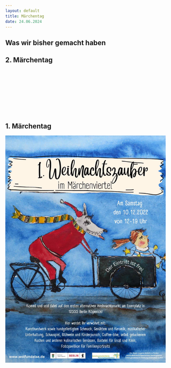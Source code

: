```yaml
---
layout: default
title: Märchentag
date: 24.06.2024
---
```


## Was wir bisher gemacht haben

## 2. Märchentag

<section>
  <div class="box alt">
    <div class="row gtr-uniform">
      <div class="col-8"><span class="image fit"><img src="images/2.Märchentag.jpg" alt="" /></span></div>
      <div class="col-6"><span class="image fit"><img src="images/.jpg" alt="" /></span></div>  
      <div class="col-6"><span class="image fit"><img src="images/.jpg" alt="" /></span></div>
      <div class="col-4"><span class="image fit"><img src="images/.jpg" alt="" /></span></div>
      <div class="col-4"><span class="image fit"><img src="images/.jpg" alt="" /></span></div>
      <div class="col-4"><span class="image fit"><img src="images/.jpg" alt="" /></span></div>
      <div class="col-4"><span class="image fit"><img src="images/.jpg" alt="" /></span></div>
      <div class="col-4"><span class="image fit"><img src="images/.jpg" alt="" /></span></div>
    </div>
  </div>
</section>

## 1. Märchentag

<section>
  <div class="box alt">
    <div class="row gtr-uniform">
      <div class="col-8"><span class="image fit"><img src="images/1.Weihnachtszauber_jpg.jpg" alt="" /></span></div>
      <div class="col-6"><span class="image fit"><img src="images/.jpg" alt="" /></span></div>
      <div class="col-6"><span class="image fit"><img src="images/.jpg" alt="" /></span></div>
      <div class="col-4"><span class="image fit"><img src="images/.JPG" alt="" /></span></div>  
      <div class="col-6"><span class="image fit"><img src="images/.JPG" alt="" /></span></div>
      <div class="col-6"><span class="image fit"><img src="images/.JPG" alt="" /></span></div>
      <div class="col-4"><span class="image fit"><img src="images/.JPG" alt="" /></span></div>
      <div class="col-4"><span class="image fit"><img src="images/.JPG" alt="" /></span></div>
      <div class="col-6"><span class="image fit"><img src="images/.JPG" alt="" /></span></div>
      <div class="col-6"><span class="image fit"><img src="images/.JPG" alt="" /></span></div>
    
  </div>

</section>